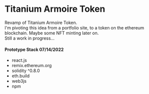 # Titanium Armoire Token

<p>
Revamp of Titanium Armoire Token.<br/>
I'm pivoting this idea from a portfolio site, to a token on the ethereum blockchain. Maybe some NFT minting later on.
<br/>
Still a work in progress...
</p>
<h4>Prototype Stack 07/14/2022</h4>
<ul>
<li>react.js</li>
<li>remix.ethereum.org</li>
<li>solidity ^0.8.0</li>
<li>eth.build</li>
<li>web3js</li>
<li>npm</li>
</ul>

